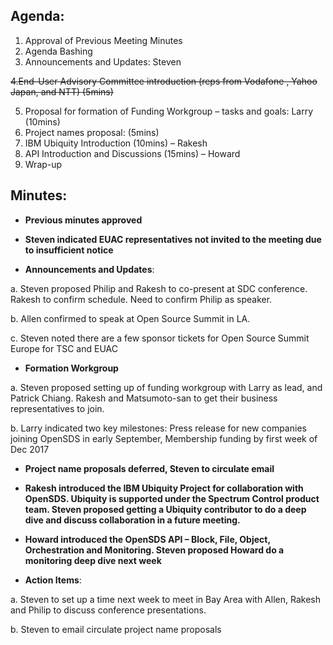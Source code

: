 ## Agenda:
1.	Approval of Previous Meeting Minutes
2.	Agenda Bashing
3.	Announcements and Updates: Steven

~~4.End-User Advisory Committee introduction (reps from Vodafone , Yahoo Japan, and NTT) (5mins)~~

5.	Proposal for formation of Funding Workgroup – tasks and goals: Larry (10mins)
6.	Project names proposal: (5mins)
7.	IBM Ubiquity Introduction (10mins) – Rakesh
8.	API Introduction and Discussions (15mins) – Howard
9.	Wrap-up


## Minutes:
-	**Previous minutes approved**

- **Steven indicated EUAC representatives not invited to the meeting due to insufficient notice**

-	**Announcements and Updates**: 

a.  Steven proposed Philip and Rakesh to co-present at SDC conference. Rakesh to confirm schedule. Need to confirm Philip as speaker.

b. 	Allen confirmed to speak at Open Source Summit in LA.

c.	Steven noted there are a few sponsor tickets for Open Source Summit Europe for TSC and EUAC



-	**Formation Workgroup**

a.	Steven proposed setting up of funding workgroup with Larry as lead, and Patrick Chiang. Rakesh and Matsumoto-san to get their business representatives to join.

b.	Larry indicated two key milestones: Press release for new companies joining OpenSDS in early September, Membership funding by first week of Dec 2017


-	**Project name proposals deferred, Steven to circulate email**

-	**Rakesh introduced the IBM Ubiquity Project for collaboration with OpenSDS. Ubiquity is supported under the Spectrum Control product team. Steven proposed getting a Ubiquity contributor to do a deep dive and discuss collaboration in a future meeting.**

-	**Howard introduced the OpenSDS API – Block, File, Object, Orchestration and Monitoring. Steven proposed Howard do a monitoring deep dive next week**


-	**Action Items**:

a.	Steven to set up a time next week to meet in Bay Area with Allen, Rakesh and Philip to discuss conference presentations.

b.	Steven to email circulate project name proposals


